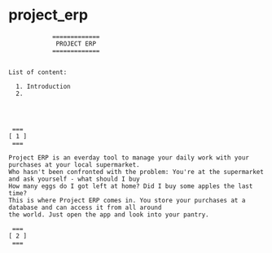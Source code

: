 # project_erp

                =============
                 PROJECT ERP
                =============

    
    List of content:

      1. Introduction 
      2. 




     ===
    [ 1 ]
     ===
        
    Project ERP is an everday tool to manage your daily work with your purchases at your local supermarket.
    Who hasn't been confronted with the problem: You're at the supermarket and ask yourself - what should I buy
    How many eggs do I got left at home? Did I buy some apples the last time?
    This is where Project ERP comes in. You store your purchases at a database and can access it from all around
    the world. Just open the app and look into your pantry.

     ===
    [ 2 ]
     ===

    